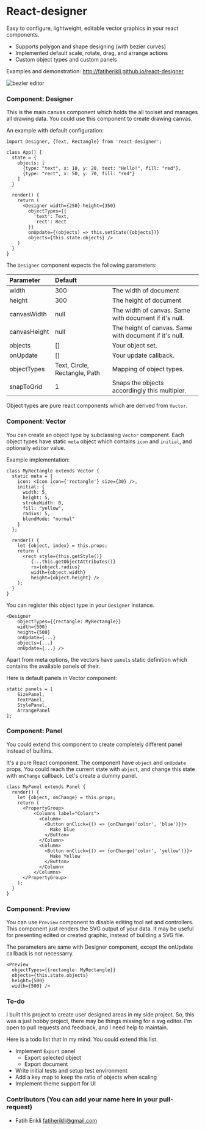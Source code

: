 React-designer
==============

Easy to configure, lightweight, editable vector graphics in your react components.

- Supports polygon and shape designing (with bezier curves)
- Implemented default scale, rotate, drag, and arrange actions
- Custom object types and custom panels


Examples and demonstration: 
<http://fatiherikli.github.io/react-designer>

![bezier editor](http://i.imgur.com/cqTleWB.gif)

### Component: Designer

This is the main canvas component which holds the all toolset and manages all drawing data. You could use this component to create drawing canvas.

An example with default configuration:

    import Designer, {Text, Rectangle} from 'react-designer';

    class App() {
      state = {
        objects: [
          {type: "text", x: 10, y: 20, text: "Hello!", fill: "red"},
          {type: "rect", x: 50, y: 70, fill: "red"}
        ]
      }

      render() {
        return (
          <Designer width={250} height={350}
            objectTypes={{
              'text': Text,
              'rect': Rect
            }}
            onUpdate={(objects) => this.setState({objects})}
            objects={this.state.objects} />
        )
      }
    }

The `Designer` component expects the following parameters:

| Parameter        | Default                        |        |
| :-------------    |:------------------------------- | :-----  |
| width            | 300                            | The width of document  |
| height           | 300                            | The height of document  |
| canvasWidth      | null                           | The width of canvas. Same with document if it's null.  |
| canvasHeight     | null                           | The height of canvas. Same with document if it's null. |
| objects          | []                             | Your object set.  |
| onUpdate         | []                             | Your update callback.  |
| objectTypes      |  Text, Circle, Rectangle, Path | Mapping of object types. |
| snapToGrid       |  1                             | Snaps the objects accordingly this multipier. |


Object types are pure react components which are derived from `Vector`.

### Component: Vector

You can create an object type by subclassing `Vector` component. Each object types have static `meta` object which contains `icon` and `initial`, and optionally `editor` value.

Example implementation:

    class MyRectangle extends Vector {
      static meta = {
        icon: <Icon icon={'rectangle'} size={30} />,
        initial: {
          width: 5,
          height: 5,
          strokeWidth: 0,
          fill: "yellow",
          radius: 5,
          blendMode: "normal"
        }
      };

      render() {
        let {object, index} = this.props;
        return (
          <rect style={this.getStyle()}
             {...this.getObjectAttributes()}
             rx={object.radius}
             width={object.width}
             height={object.height} />
        );
      }
    }

You can register this object type in your `Designer` instance.

    <Designer 
        objectTypes={{rectangle: MyRectangle}}
        width={500}
        height={500}
        onUpdate={...}
        objects={...}
        onUpdate={...} />

Apart from meta options, the vectors have `panels` static definition which contains the available panels of their.

Here is default panels in Vector component:

    static panels = [
        SizePanel,
        TextPanel,
        StylePanel,
        ArrangePanel
    ];

### Component: Panel

You could extend this component to create completely different panel instead of builtins. 

It's a pure React component. The component have `object` and `onUpdate` props. You could reach the current state with `object`, and change this state with `onChange` callback. Let's create a dummy panel.

    class MyPanel extends Panel {
      render() {
        let {object, onChange} = this.props;
        return (
          <PropertyGroup>
              <Columns label="Colors">
                <Column>
                  <Button onClick={() => {onChange('color', 'blue')}}>
                    Make blue
                  </Button>
                </Column>
                <Column>
                  <Button onClick={() => {onChange('color', 'yellow')}}>
                    Make Yellow
                  </Button>
                </Column>
              </Columns>
          </PropertyGroup>
        );
      }
    }

### Component: Preview

You can use `Preview` component to disable editing tool set and controllers. This component just renders the SVG output of your data. It may be useful for presenting edited or created graphic, instead of building a SVG file.

The parameters are same with Designer component, except the onUpdate callback is not necessarry.

    <Preview 
      objectTypes={{rectangle: MyRectangle}}
      objects={this.state.objects}
      height={500}
      width={500} />

### To-do

I built this project to create user designed areas in my side project. So, this was a just hobby project, there may be things missing for a svg editor. I'm open to pull requests and feedback, and I need help to maintain. 

Here is a todo list that in my mind. You could extend this list.

- Implement `Export` panel
    - Export selected object
    - Export document
- Write initial tests and setup test environment
- Add a key map to keep the ratio of objects when scaling
- Implement theme support for UI

### Contributors (You can add your name here in your pull-request)

- Fatih Erikli <fatiherikli@gmail.com>

